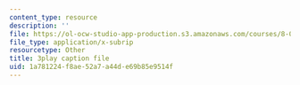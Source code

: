 ```yaml
---
content_type: resource
description: ''
file: https://ol-ocw-studio-app-production.s3.amazonaws.com/courses/8-03sc-physics-iii-vibrations-and-waves-fall-2016/1a781224f8ae52a7a44de69b85e9514f_Dlhma3z57SA.vtt
file_type: application/x-subrip
resourcetype: Other
title: 3play caption file
uid: 1a781224-f8ae-52a7-a44d-e69b85e9514f
---
```

